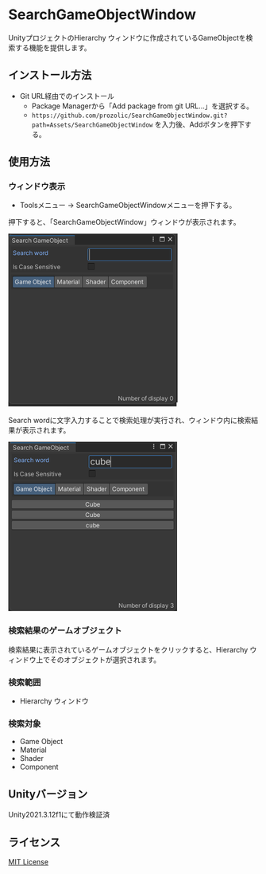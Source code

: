# SearchGameObjectWindow

UnityプロジェクトのHierarchy ウィンドウに作成されているGameObjectを検索する機能を提供します。

## インストール方法

- Git URL経由でのインストール
  - Package Managerから「Add package from git URL...」を選択する。
  - `https://github.com/prozolic/SearchGameObjectWindow.git?path=Assets/SearchGameObjectWindow` を入力後、Addボタンを押下する。

## 使用方法

### ウィンドウ表示

- Toolsメニュー → SearchGameObjectWindowメニューを押下する。

押下すると、「SearchGameObjectWindow」ウィンドウが表示されます。

![SearchGameObjectWindow.png](Document/Image/SearchGameObjectWindow.png)

Search wordに文字入力することで検索処理が実行され、ウィンドウ内に検索結果が表示されます。

![SearchGameObjectWindow_result.png](Document/Image/SearchGameObjectWindow_result.png)

### 検索結果のゲームオブジェクト

検索結果に表示されているゲームオブジェクトをクリックすると、Hierarchy ウィンドウ上でそのオブジェクトが選択されます。

### 検索範囲

- Hierarchy ウィンドウ

### 検索対象

- Game Object
- Material
- Shader
- Component

## Unityバージョン

Unity2021.3.12f1にて動作検証済

## ライセンス

[MIT License](LICENSE)